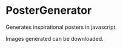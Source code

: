# PosterGenerator
Generates inspirational posters in javascript.

Images generated can be downloaded.
